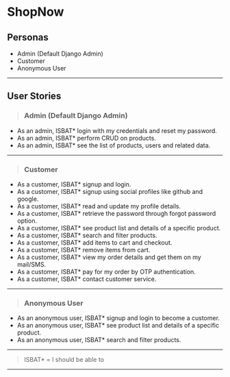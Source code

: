 # ShopNow

## Personas

* Admin (Default Django Admin)
* Customer
* Anonymous User
___
## User Stories
> ### Admin (Default Django Admin)
* As an admin, ISBAT* login with my credentials and reset my password.
* As an admin, ISBAT* perform CRUD on products.
* As an admin, ISBAT* see the list of products, users and related data.
___
> ### Customer
* As a customer, ISBAT* signup and login.
* As a customer, ISBAT* signup using social profiles like github and google.
* As a customer, ISBAT* read and update my profile details.
* As a customer, ISBAT* retrieve the password through forgot password option.
* As a customer, ISBAT* see product list and details of a specific product.
* As a customer, ISBAT* search and filter products.
* As a customer, ISBAT* add items to cart and checkout.
* As a customer, ISBAT* remove items from cart.
* As a customer, ISBAT* view my order details and get them on my mail/SMS.
* As a customer, ISBAT* pay for my order by OTP authentication.
* As a customer, ISBAT* contact customer service.
___
> ### Anonymous User
* As an anonymous user, ISBAT* signup and login to become a customer.
* As an anonymous user, ISBAT* see product list and details of a specific product.
* As an anonymous user, ISBAT* search and filter products.
___

> ISBAT* = I should be able to
---